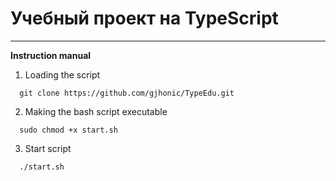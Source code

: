 # Учебный проект на TypeScript
____

**Instruction manual**

1) Loading the script
```
  git clone https://github.com/gjhonic/TypeEdu.git
```

2) Making the bash script executable
```
  sudo chmod +x start.sh
```

3) Start script
```
  ./start.sh
```
